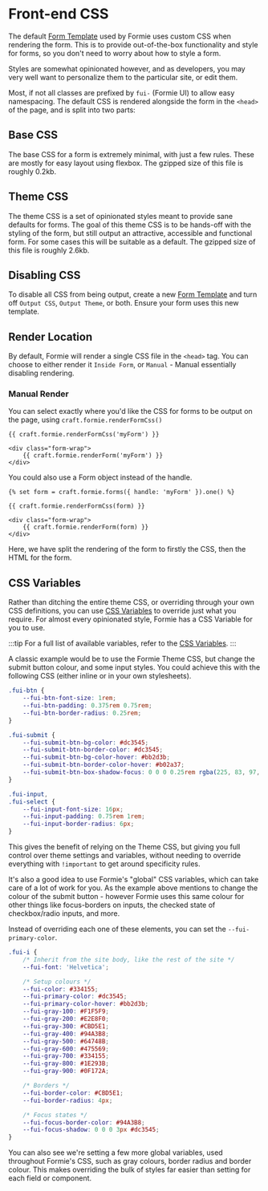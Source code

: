 # Front-end CSS
The default [Form Template](docs:feature-tour/form-templates) used by Formie uses custom CSS when rendering the form. This is to provide out-of-the-box functionality and style for forms, so you don't need to worry about how to style a form. 

Styles are somewhat opinionated however, and as developers, you may very well want to personalize them to the particular site, or edit them.

Most, if not all classes are prefixed by `fui-` (Formie UI) to allow easy namespacing. The default CSS is rendered alongside the form in the `<head>` of the page, and is split into two parts:

## Base CSS
The base CSS for a form is extremely minimal, with just a few rules. These are mostly for easy layout using flexbox. The gzipped size of this file is roughly 0.2kb.

## Theme CSS 
The theme CSS is a set of opinionated styles meant to provide sane defaults for forms. The goal of this theme CSS is to be hands-off with the styling of the form, but still output an attractive, accessible and functional form. For some cases this will be suitable as a default. The gzipped size of this file is roughly 2.6kb.

## Disabling CSS
To disable all CSS from being output, create a new [Form Template](docs:feature-tour/form-templates) and turn off `Output CSS`, `Output Theme`, or both. Ensure your form uses this new template.

## Render Location
By default, Formie will render a single CSS file in the `<head>` tag. You can choose to either render it `Inside Form`, or `Manual` - Manual essentially disabling rendering.

### Manual Render
You can select exactly where you'd like the CSS for forms to be output on the page, using `craft.formie.renderFormCss()`

```twig
{{ craft.formie.renderFormCss('myForm') }}

<div class="form-wrap">
    {{ craft.formie.renderForm('myForm') }}
</div>
```

You could also use a Form object instead of the handle.

```twig
{% set form = craft.formie.forms({ handle: 'myForm' }).one() %}

{{ craft.formie.renderFormCss(form) }}

<div class="form-wrap">
    {{ craft.formie.renderForm(form) }}
</div>
```

Here, we have split the rendering of the form to firstly the CSS, then the HTML for the form.

## CSS Variables
Rather than ditching the entire theme CSS, or overriding through your own CSS definitions, you can use [CSS Variables](https://developer.mozilla.org/en-US/docs/Web/CSS/Using_CSS_custom_properties) to override just what you require. For almost every opinionated style, Formie has a CSS Variable for you to use.

:::tip
For a full list of available variables, refer to the [CSS Variables](https://github.com/verbb/formie/blob/craft-5/src/web/assets/frontend/src/scss/_variables.scss).
:::

A classic example would be to use the Formie Theme CSS, but change the submit button colour, and some input styles. You could achieve this with the following CSS (either inline or in your own stylesheets).

```css
.fui-btn {
    --fui-btn-font-size: 1rem;
    --fui-btn-padding: 0.375rem 0.75rem;
    --fui-btn-border-radius: 0.25rem;
}

.fui-submit {
    --fui-submit-btn-bg-color: #dc3545;
    --fui-submit-btn-border-color: #dc3545;
    --fui-submit-btn-bg-color-hover: #bb2d3b;
    --fui-submit-btn-border-color-hover: #b02a37;
    --fui-submit-btn-box-shadow-focus: 0 0 0 0.25rem rgba(225, 83, 97, 0.5);
}

.fui-input,
.fui-select {
    --fui-input-font-size: 16px;
    --fui-input-padding: 0.75rem 1rem;
    --fui-input-border-radius: 6px;
}
```

This gives the benefit of relying on the Theme CSS, but giving you full control over theme settings and variables, without needing to override everything with `!important` to get around specificity rules.

It's also a good idea to use Formie's "global" CSS variables, which can take care of a lot of work for you. As the example above mentions to change the colour of the submit button - however Formie uses this same colour for other things like focus-borders on inputs, the checked state of checkbox/radio inputs, and more.

Instead of overriding each one of these elements, you can set the `--fui-primary-color`.

```css
.fui-i {
    /* Inherit from the site body, like the rest of the site */
    --fui-font: 'Helvetica';

    /* Setup colours */
    --fui-color: #334155;
    --fui-primary-color: #dc3545;
    --fui-primary-color-hover: #bb2d3b;
    --fui-gray-100: #F1F5F9;
    --fui-gray-200: #E2E8F0;
    --fui-gray-300: #CBD5E1;
    --fui-gray-400: #94A3B8;
    --fui-gray-500: #64748B;
    --fui-gray-600: #475569;
    --fui-gray-700: #334155;
    --fui-gray-800: #1E293B;
    --fui-gray-900: #0F172A;

    /* Borders */
    --fui-border-color: #CBD5E1;
    --fui-border-radius: 4px;

    /* Focus states */
    --fui-focus-border-color: #94A3B8;
    --fui-focus-shadow: 0 0 0 3px #dc3545;
}
```

You can also see we're setting a few more global variables, used throughout Formie's CSS, such as gray colours, border radius and border colour. This makes overriding the bulk of styles far easier than setting for each field or component.

